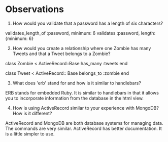 # Observations

1.  How would you validate that a password has a length of six characters?

validates_length_of :password, minimum: 6
validates :password, length: {minimum: 6}

2.  How would you create a relationship where one Zombie has many Tweets and that a Tweet belongs to a Zombie?

class Zombie < ActiveRecord::Base
	has_many :tweets
end

class Tweet < ActiveRecord:: Base
	belongs_to :zombie
end

3.  What does 'erb' stand for and how is it similar to handlebars?

ERB stands for embedded Ruby.
It is similar to handlebars in that it allows you to incorporate information from the database in the html view.

4.  How is using ActiveRecord similar to your experience with MongoDB?  How is it different?

ActiveRecord and MongoDB are both database systems for managing data.  The commands are very similar.  ActiveRecord has better documentation.  It is a little simpler to use.